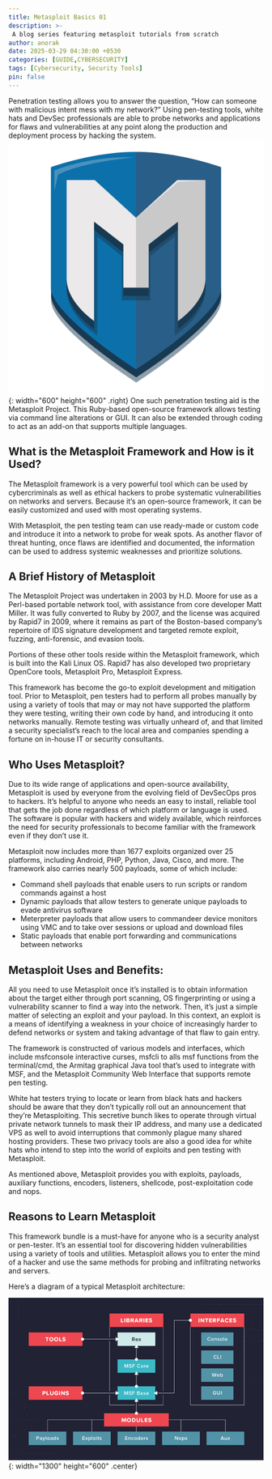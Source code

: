 ```yaml
---
title: Metasploit Basics 01
description: >-
 A blog series featuring metasploit tutorials from scratch
author: anorak
date: 2025-03-29 04:30:00 +0530
categories: [GUIDE,CYBERSECURITY]
tags: [Cybersecurity, Security Tools]
pin: false
---
```



Penetration testing allows you to answer the question, “How can someone with malicious intent mess with my network?” Using pen-testing tools, white hats and DevSec professionals are able to probe networks and applications for flaws and vulnerabilities at any point along the production and deployment process by hacking the system.
![img](/assets/img/202503/MSF1.png){: width="600" height="600"  .right}
One such penetration testing aid is the Metasploit Project. This Ruby-based open-source framework allows testing via command line alterations or GUI. It can also be extended through coding to act as an add-on that supports multiple languages.


## What is the Metasploit Framework and How is it Used?

The Metasploit framework is a very powerful tool which can be used by cybercriminals as well as ethical hackers to probe systematic vulnerabilities on networks and servers. Because it’s an open-source framework, it can be easily customized and used with most operating systems.

With Metasploit, the pen testing team can use ready-made or custom code and introduce it into a network to probe for weak spots. As another flavor of threat hunting, once flaws are identified and documented, the information can be used to address systemic weaknesses and prioritize solutions.

## A Brief History of Metasploit

The Metasploit Project was undertaken in 2003 by H.D. Moore for use as a Perl-based portable network tool, with assistance from core developer Matt Miller. It was fully converted to Ruby by 2007, and the license was acquired by Rapid7 in 2009, where it remains as part of the Boston-based company’s repertoire of IDS signature development and targeted remote exploit, fuzzing, anti-forensic, and evasion tools.

Portions of these other tools reside within the Metasploit framework, which is built into the Kali Linux OS. Rapid7 has also developed two proprietary OpenCore tools, Metasploit Pro, Metasploit Express.

This framework has become the go-to exploit development and mitigation tool. Prior to Metasploit, pen testers had to perform all probes manually by using a variety of tools that may or may not have supported the platform they were testing, writing their own code by hand, and introducing it onto networks manually. Remote testing was virtually unheard of, and that limited a security specialist’s reach to the local area and companies spending a fortune on in-house IT or security consultants.

## Who Uses Metasploit?

Due to its wide range of applications and open-source availability, Metasploit is used by everyone from the evolving field of DevSecOps pros to hackers. It’s helpful to anyone who needs an easy to install, reliable tool that gets the job done regardless of which platform or language is used. The software is popular with hackers and widely available, which reinforces the need for security professionals to become familiar with the framework even if they don’t use it.

Metasploit now includes more than 1677 exploits organized over 25 platforms, including Android, PHP, Python, Java, Cisco, and more. The framework also carries nearly 500 payloads, some of which include:

-  Command shell payloads that enable users to run scripts or random commands against a host
-  Dynamic payloads that allow testers to generate unique payloads to evade antivirus software
-  Meterpreter payloads that allow users to commandeer device monitors using VMC and to take over sessions or upload and download files
-  Static payloads that enable port forwarding and communications between networks


## Metasploit Uses and Benefits: 

All you need to use Metasploit once it’s installed is to obtain information about the target either through port scanning, OS fingerprinting or using a vulnerability scanner to find a way into the network. Then, it’s just a simple matter of selecting an exploit and your payload. In this context, an exploit is a means of identifying a weakness in your choice of increasingly harder to defend networks or system and taking advantage of that flaw to gain entry.

The framework is constructed of various models and interfaces, which include msfconsole interactive curses, msfcli to alls msf functions from the terminal/cmd, the Armitag graphical Java tool that’s used to integrate with MSF, and the Metasploit Community Web Interface that supports remote pen testing.

White hat testers trying to locate or learn from black hats and hackers should be aware that they don’t typically roll out an announcement that they’re Metasploiting. This secretive bunch likes to operate through virtual private network tunnels to mask their IP address, and many use a dedicated VPS as well to avoid interruptions that commonly plague many shared hosting providers. These two privacy tools are also a good idea for white hats who intend to step into the world of exploits and pen testing with Metasploit.

As mentioned above, Metasploit provides you with exploits, payloads, auxiliary functions, encoders, listeners, shellcode, post-exploitation code and nops.

## Reasons to Learn Metasploit

This framework bundle is a must-have for anyone who is a security analyst or pen-tester. It’s an essential tool for discovering hidden vulnerabilities using a variety of tools and utilities. Metasploit allows you to enter the mind of a hacker and use the same methods for probing and infiltrating networks and servers.

Here’s a diagram of a typical Metasploit architecture:

![img](/assets/img/202503/MSF.png){: width="1300" height="600"  .center}


